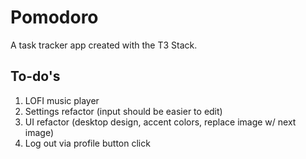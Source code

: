 # Pomodoro

A task tracker app created with the T3 Stack.

## To-do's

1. LOFI music player
2. Settings refactor (input should be easier to edit)
3. UI refactor (desktop design, accent colors, replace image w/ next image)
4. Log out via profile button click
